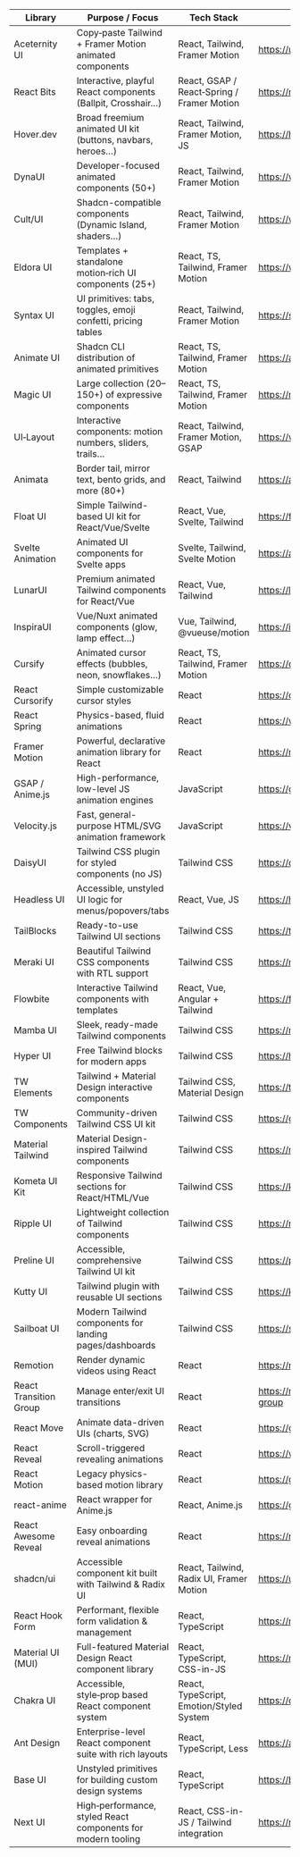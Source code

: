 | Library               | Purpose / Focus                                                | Tech Stack                                          | Link                                                        |
|------------------------|----------------------------------------------------------------|-----------------------------------------------------|-------------------------------------------------------------|
| Aceternity UI          | Copy‑paste Tailwind + Framer Motion animated components        | React, Tailwind, Framer Motion                      | https://ui.aceternity.com                                   |
| React Bits            | Interactive, playful React components (Ballpit, Crosshair…)    | React, GSAP / React‑Spring / Framer Motion         | https://reactbits.dev                                       |
| Hover.dev             | Broad freemium animated UI kit (buttons, navbars, heroes…)     | React, Tailwind, Framer Motion, JS                 | https://hover.dev                                           |
| DynaUI                | Developer-focused animated components (50+)                    | React, Tailwind, Framer Motion                     | https://www.dynaui.design                                   |
| Cult/UI               | Shadcn-compatible components (Dynamic Island, shaders…)        | React, Tailwind, Framer Motion                     | https://www.cult-ui.com                                     |
| Eldora UI             | Templates + standalone motion‑rich UI components (25+)         | React, TS, Tailwind, Framer Motion                 | https://www.eldoraui.site                                   |
| Syntax UI             | UI primitives: tabs, toggles, emoji confetti, pricing tables   | React, Tailwind, Framer Motion                     | https://syntaxui.com                                        |
| Animate UI            | Shadcn CLI distribution of animated primitives                 | React, TS, Tailwind, Framer Motion                 | https://animate-ui.com                                      |
| Magic UI              | Large collection (20–150+) of expressive components            | React, TS, Tailwind, Framer Motion                 | https://magicui.design                                      |
| UI‑Layout             | Interactive components: motion numbers, sliders, trails…       | React, Tailwind, Framer Motion, GSAP               | https://www.ui-layouts.com                                  |
| Animata               | Border tail, mirror text, bento grids, and more (80+)          | React, Tailwind                                    | https://animata.design                                     |
| Float UI              | Simple Tailwind-based UI kit for React/Vue/Svelte              | React, Vue, Svelte, Tailwind                       | https://floatui.com                                         |
| Svelte Animation      | Animated UI components for Svelte apps                         | Svelte, Tailwind, Svelte Motion                    | https://animation-svelte.vercel.app                         |
| LunarUI               | Premium animated Tailwind components for React/Vue             | React, Vue, Tailwind                               | https://lunarui.dev                                         |
| InspiraUI             | Vue/Nuxt animated components (glow, lamp effect…)              | Vue, Tailwind, @vueuse/motion                      | https://inspira-ui.com                                      |
| Cursify               | Animated cursor effects (bubbles, neon, snowflakes…)           | React, TS, Tailwind, Framer Motion                | https://cursify.vercel.app                                 |
| React Cursorify       | Simple customizable cursor styles                              | React                                              | https://cursorify.github.io                                 |
| React Spring          | Physics-based, fluid animations                                | React                                              | https://www.react-spring.dev                                |
| Framer Motion         | Powerful, declarative animation library for React              | React                                              | https://motion.dev                                          |
| GSAP / Anime.js       | High-performance, low-level JS animation engines               | JavaScript                                         | https://gsap.com / https://animejs.dev                      |
| Velocity.js           | Fast, general-purpose HTML/SVG animation framework             | JavaScript                                         | https://velocityjs.org                                      |
| DaisyUI               | Tailwind CSS plugin for styled components (no JS)              | Tailwind CSS                                       | https://daisyui.com                                         |
| Headless UI           | Accessible, unstyled UI logic for menus/popovers/tabs          | React, Vue, JS                                     | https://headlessui.com                                      |
| TailBlocks            | Ready-to-use Tailwind UI sections                              | Tailwind CSS                                       | https://tailblocks.cc                                       |
| Meraki UI             | Beautiful Tailwind CSS components with RTL support             | Tailwind CSS                                       | https://merakiui.com                                        |
| Flowbite              | Interactive Tailwind components with templates                 | React, Vue, Angular + Tailwind                    | https://flowbite-react.com                                  |
| Mamba UI              | Sleek, ready-made Tailwind components                          | Tailwind CSS                                       | https://mambaui.com                                         |
| Hyper UI              | Free Tailwind blocks for modern apps                           | Tailwind CSS                                       | https://hyperui.dev                                         |
| TW Elements           | Tailwind + Material Design interactive components              | Tailwind CSS, Material Design                      | https://tw-elements.com                                     |
| TW Components         | Community-driven Tailwind CSS UI kit                           | Tailwind CSS                                       | https://github.com/merakiui/tailwindcomponents              |
| Material Tailwind     | Material Design-inspired Tailwind components                   | Tailwind CSS                                       | https://material-tailwind.com                               |
| Kometa UI Kit         | Responsive Tailwind sections for React/HTML/Vue                | Tailwind CSS                                       | https://kitwind.io/products/kometa                         |
| Ripple UI             | Lightweight collection of Tailwind components                  | Tailwind CSS                                       | https://rippleui.com                                        |
| Preline UI            | Accessible, comprehensive Tailwind UI kit                      | Tailwind CSS                                       | https://preline.co                                          |
| Kutty UI              | Tailwind plugin with reusable UI sections                      | Tailwind CSS                                       | https://kutty.netlify.app                                   |
| Sailboat UI           | Modern Tailwind components for landing pages/dashboards        | Tailwind CSS                                       | https://sailboatui.com                                      |
| Remotion              | Render dynamic videos using React                              | React                                              | https://remotion.dev                                        |
| React Transition Group| Manage enter/exit UI transitions                               | React                                              | https://reactcommunity.org/react-transition-group           |
| React Move            | Animate data-driven UIs (charts, SVG)                          | React                                              | https://github.com/react-tools/react-move                  |
| React Reveal          | Scroll-triggered revealing animations                          | React                                              | https://www.react-reveal.com                                |
| React Motion          | Legacy physics-based motion library                            | React                                              | https://github.com/chenglou/react-motion                   |
| react-anime           | React wrapper for Anime.js                                     | React, Anime.js                                    | https://github.com/stf0/react-anime                        |
| React Awesome Reveal  | Easy onboarding reveal animations                              | React                                              | https://react-awesome-reveal.morello.dev                   |
| shadcn/ui          | Accessible component kit built with Tailwind & Radix UI         | React, Tailwind, Radix UI, Framer Motion           | https://ui.shadcn.com                                       |
| React Hook Form    | Performant, flexible form validation & management               | React, TypeScript                                  | https://react-hook-form.com                                 |
| Material UI (MUI)  | Full-featured Material Design React component library           | React, TypeScript, CSS-in-JS                        | https://mui.com                                             |
| Chakra UI         | Accessible, style‑prop based React component system             | React, TypeScript, Emotion/Styled System            | https://chakra-ui.com                                       |
| Ant Design         | Enterprise-level React component suite with rich layouts        | React, TypeScript, Less                             | https://ant.design                                          |
| Base UI            | Unstyled primitives for building custom design systems          | React, TypeScript                                   | https://baseui.design                                       |
| Next UI           | High‑performance, styled React components for modern tooling    | React, CSS-in-JS / Tailwind integration             | https://nextui.org                                          |
